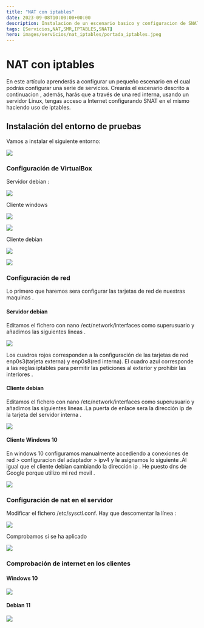 ```yaml
---
title: "NAT con iptables"
date: 2023-09-08T10:00:00+00:00
description: Instalacion de un escenario basico y configuracion de SNAT
tags: [Servicios,NAT,SMR,IPTABLES,SNAT]
hero: images/servicios/nat_iptables/portada_iptables.jpeg
---
```

<!-- Google tag (gtag.js) -->
<script async src="https://www.googletagmanager.com/gtag/js?id=G-GVDYVWJLRH"></script>
<script>
  window.dataLayer = window.dataLayer || [];
  function gtag(){dataLayer.push(arguments);}
  gtag('js', new Date());

  gtag('config', 'G-GVDYVWJLRH');
</script>

# NAT con iptables
En este artículo aprenderás a configurar un pequeño escenario en el cual podrás configurar una serie de servicios. Crearás el escenario descrito a continuacion , además, harás que a través de una red interna, usando un servidor Linux, tengas acceso a Internet configurando SNAT en el mismo haciendo uso de iptables.
## Instalación del entorno de pruebas
Vamos a instalar el siguiente entorno:

![](../img/Aspose.Words.5fca9cc1-3c81-4853-a5ed-a70b0122341b.001.png)

### Configuración de VirtualBox
Servidor debian :

![](../img/Aspose.Words.5fca9cc1-3c81-4853-a5ed-a70b0122341b.002.png)

Cliente windows

![](../img/Aspose.Words.5fca9cc1-3c81-4853-a5ed-a70b0122341b.003.png)

![](../img/Aspose.Words.5fca9cc1-3c81-4853-a5ed-a70b0122341b.004.png)

Cliente debian

![](../img/Aspose.Words.5fca9cc1-3c81-4853-a5ed-a70b0122341b.005.png)

![](../img/Aspose.Words.5fca9cc1-3c81-4853-a5ed-a70b0122341b.006.png)




### Configuración de red
Lo primero que haremos sera configurar las tarjetas de red de nuestras maquinas .

#### Servidor debian
Editamos el fichero con nano /ect/network/interfaces como superusuario y añadimos las siguientes lineas .

![](../img/Aspose.Words.5fca9cc1-3c81-4853-a5ed-a70b0122341b.007.png)

Los cuadros rojos corresponden a la configuración de las tarjetas de red enp0s3(tarjeta externa) y enp0s8(red interna). El cuadro azul corresponde a las reglas iptables para permitir las peticiones al exterior y prohibir las interiores .

#### Cliente debian
Editamos el fichero con nano /etc/network/interfaces como superusuario y añadimos las siguientes lineas .La puerta de enlace sera la dirección ip de la tarjeta del servidor interna .

![](../img/Aspose.Words.5fca9cc1-3c81-4853-a5ed-a70b0122341b.008.png)


#### Cliente Windows 10
En windows 10 configuramos manualmente accediendo a conexiones de red > configuracion del adaptador > ipv4 y le asignamos lo siguiente .Al igual que el cliente debian cambiando la dirección ip . He puesto dns de Google porque utilizo mi red movil .

![](../img/Aspose.Words.5fca9cc1-3c81-4853-a5ed-a70b0122341b.009.png)





### Configuración de nat en el servidor
Modificar el fichero /etc/sysctl.conf. Hay que descomentar la línea :

![](../img/Aspose.Words.5fca9cc1-3c81-4853-a5ed-a70b0122341b.010.png)

Comprobamos si se ha aplicado

![](../img/Aspose.Words.5fca9cc1-3c81-4853-a5ed-a70b0122341b.011.png)


### Comprobación de internet en los clientes

#### Windows 10

![](../img/Aspose.Words.5fca9cc1-3c81-4853-a5ed-a70b0122341b.012.png)

#### Debian 11

![](../img/Aspose.Words.5fca9cc1-3c81-4853-a5ed-a70b0122341b.013.png)
